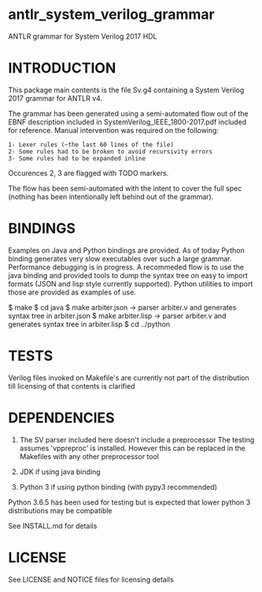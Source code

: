 # antlr_system_verilog_grammar
ANTLR grammar for System Verilog 2017 HDL


# INTRODUCTION

This package main contents is the file Sv.g4 containing a 
System Verilog 2017 grammar for ANTLR v4.

The grammar has been generated using a semi-automated flow out of the
EBNF description included in SystemVerilog_IEEE_1800-2017.pdf included
for reference. Manual intervention was required on the following:

    1- Lexer rules (~the last 60 lines of the file)
    2- Some rules had to be broken to avoid recursivity errors
    3- Some rules had to be expanded inline

Occurences 2, 3 are flagged with TODO markers.

The flow has been semi-automated with the intent to cover the full
spec (nothing has been intentionally left behind out of the grammar).

# BINDINGS

Examples on Java and Python bindings are provided. As of today Python
binding generates very slow executables over such a large grammar.
Performance debugging is in progress. A recommeded flow is to use
the java binding and provided tools to dump the syntax tree on easy 
to import formats (JSON and lisp style currently supported). Python 
utilities to import those are provided as examples of use.

$ make
$ cd java
$ make arbiter.json   -> parser arbiter.v and generates syntax tree in arbiter.json
$ make arbiter.lisp   -> parser arbiter.v and generates syntax tree in arbiter.lisp
$ cd ../python

# TESTS

Verilog files invoked on Makefile's are currently not part of the distribution
till licensing of that contents is clarified

# DEPENDENCIES

1) The SV parser included here doesn't include a preprocessor
The testing assumes 'vppreproc' is installed. However this can
be replaced in the Makefiles with any other preprocessor tool

2) JDK if using java binding

3) Python 3 if using python binding (with pypy3 recommended)

Python 3.6.5 has been used for testing but is expected that lower
python 3 distributions may be compatible

See INSTALL.md for details

# LICENSE

See LICENSE and NOTICE files for licensing details

